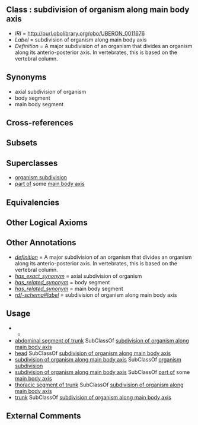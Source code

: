 
## Class : subdivision of organism along main body axis

 * *IRI* = http://purl.obolibrary.org/obo/UBERON_0011676
 * *Label* = subdivision of organism along main body axis
 * *Definition* = A major subdivision of an organism that divides an organism along its anterio-posterior axis. In vertebrates, this is based on the vertebral column.

## Synonyms

 * axial subdivision of organism
 * body segment
 * main body segment

## Cross-references


## Subsets


## Superclasses

 * [organism subdivision](../../UBERON/75/UBERON_0000475.md)
 * [part of](../../BFO/50/BFO_0000050.md) some [main body axis](../../UBERON/01/UBERON_0013701.md)

## Equivalencies


## Other Logical Axioms


## Other Annotations

 * *[definition](../../IAO/15/IAO_0000115.md)* = A major subdivision of an organism that divides an organism along its anterio-posterior axis. In vertebrates, this is based on the vertebral column.
 * *[has_exact_synonym](../../ym/oboInOwl#hasExactSynonym.md)* = axial subdivision of organism
 * *[has_related_synonym](../../ym/oboInOwl#hasRelatedSynonym.md)* = body segment
 * *[has_related_synonym](../../ym/oboInOwl#hasRelatedSynonym.md)* = main body segment
 * *[rdf-schema#label](../../el/rdf-schema#label.md)* = subdivision of organism along main body axis

## Usage

 * -
 * [abdominal segment of trunk](../../UBERON/17/UBERON_0002417.md) SubClassOf [subdivision of organism along main body axis](../../UBERON/76/UBERON_0011676.md)
 * [head](../../UBERON/33/UBERON_0000033.md) SubClassOf [subdivision of organism along main body axis](../../UBERON/76/UBERON_0011676.md)
 * [subdivision of organism along main body axis](../../UBERON/76/UBERON_0011676.md) SubClassOf [organism subdivision](../../UBERON/75/UBERON_0000475.md)
 * [subdivision of organism along main body axis](../../UBERON/76/UBERON_0011676.md) SubClassOf [part of](../../BFO/50/BFO_0000050.md) some [main body axis](../../UBERON/01/UBERON_0013701.md)
 * [thoracic segment of trunk](../../UBERON/15/UBERON_0000915.md) SubClassOf [subdivision of organism along main body axis](../../UBERON/76/UBERON_0011676.md)
 * [trunk](../../UBERON/00/UBERON_0002100.md) SubClassOf [subdivision of organism along main body axis](../../UBERON/76/UBERON_0011676.md)

## External Comments

